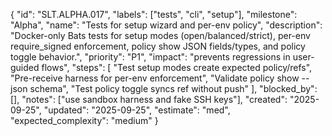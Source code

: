 {
  "id": "SLT.ALPHA.017",
  "labels": ["tests", "cli", "setup"],
  "milestone": "Alpha",
  "name": "Tests for setup wizard and per-env policy",
  "description": "Docker-only Bats tests for setup modes (open/balanced/strict), per-env require_signed enforcement, policy show JSON fields/types, and policy toggle behavior.",
  "priority": "P1",
  "impact": "prevents regressions in user-guided flows",
  "steps": [
    "Test setup modes create expected policy/refs",
    "Pre-receive harness for per-env enforcement",
    "Validate policy show --json schema",
    "Test policy toggle syncs ref without push"
  ],
  "blocked_by": [],
  "notes": ["use sandbox harness and fake SSH keys"],
  "created": "2025-09-25",
  "updated": "2025-09-25",
  "estimate": "med",
  "expected_complexity": "medium"
}

